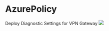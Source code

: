 # AzurePolicy

Deploy Diagnostic Settings for VPN Gateway
<a href="https://portal.azure.com/#create/Microsoft.Template/uri/https%3A%2F%2Fraw.githubusercontent.com%2FPaulTozer%2FAzurePolicy%2Fmaster%2FDeploy-Diagnostics-VPNGateway.json" target="_blank">
    <img src="https://azurecomcdn.azureedge.net/mediahandler/acomblog/media/Default/blog/deploybutton.png"/>
</a>

